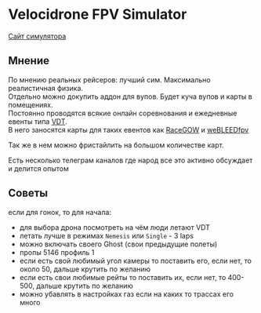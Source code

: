 # Velocidrone FPV Simulator

[Сайт симулятора](https://www.velocidrone.com/)
## Мнение 
По мнению реальных рейсеров: лучший сим. Максимально реалистичная физика.  
Отдельно можно докупить аддон для вупов. Будет куча вупов и карты в помещениях.  
Постоянно проводятся всякие онлайн соревнования и ежедневные евенты типа [VDT](../30_Полеты/30_Гонки_или_соревнования/VDT.md).  
В него заносятся карты для таких евентов как [RaceGOW](../30_Полеты/30_Гонки_или_соревнования/IGOW_RaceGOW.md) и [weBLEEDfpv](../30_Полеты/30_Гонки_или_соревнования/weBLEEDfpv.md)

Так же в нем можно фристайлить на большом количестве карт.

Есть несколько телеграм каналов где народ все это активно обсуждает и делится опытом

## Советы
если для гонок, то для начала:  
- для выбора дрона посмотреть на чëм люди летают VDT  
- летать лучше в режимах `Nemesis` или `Single` - 3 laps  
- можно включать своего Ghost (свои предыдущие полеты)  
- пропы 5146 профиль 1  
- если есть свой любимый угол камеры то поставить его, если нет, то около 50, дальше крутить по желанию  
- если есть свои любимые рейты то поставить их, если нет, то 400-500, дальше крутить по желанию  
- можно убавлять в настройках газ если на каких то трассах его много  
